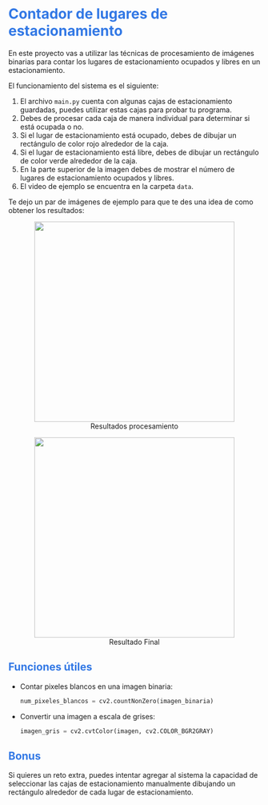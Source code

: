 # <font style="color:rgb(50,120,229)"> Contador de lugares de estacionamiento </font>

En este proyecto vas a utilizar las técnicas de procesamiento de imágenes binarias para contar los lugares de estacionamiento ocupados y libres en un estacionamiento.

El funcionamiento del sistema es el siguiente:

1. El archivo `main.py` cuenta con algunas cajas de estacionamiento guardadas, puedes utilizar estas cajas para probar tu programa.
2. Debes de procesar cada caja de manera individual para determinar si está ocupada o no.
3. Si el lugar de estacionamiento está ocupado, debes de dibujar un rectángulo de color rojo alrededor de la caja.
4. Si el lugar de estacionamiento está libre, debes de dibujar un rectángulo de color verde alrededor de la caja.
5. En la parte superior de la imagen debes de mostrar el número de lugares de estacionamiento ocupados y libres.
6. El video de ejemplo se encuentra en la carpeta `data`.

Te dejo un par de imágenes de ejemplo para que te des una idea de como obtener los resultados:

<center>
    <figure>
        <img src="./output.png" width="400"/>
        <figcaption> Resultados procesamiento </figcaption>
    </figure>
</center>

<center>
    <figure>
        <img src="./output2.png" width="400"/>
        <figcaption> Resultado Final </figcaption>
    </figure>
</center>

## <font style="color:rgb(50,120,229)"> Funciones útiles </font>

- Contar pixeles blancos en una imagen binaria:

    ```python
    num_pixeles_blancos = cv2.countNonZero(imagen_binaria)
    ```

- Convertir una imagen a escala de grises:

    ```python
    imagen_gris = cv2.cvtColor(imagen, cv2.COLOR_BGR2GRAY)
    ```

## <font style="color:rgb(50,120,229)"> Bonus </font>

Si quieres un reto extra, puedes intentar agregar al sistema la capacidad de seleccionar las cajas de estacionamiento manualmente dibujando un rectángulo alrededor de cada lugar de estacionamiento.